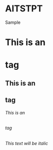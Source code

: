 # AITSTPT
Sample
# This is an <h1> tag
## This is an <h2> tag
###### This is an <h6> tag
  
  *This text will be italic*
